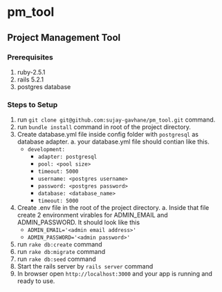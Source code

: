 # pm_tool
## Project Management Tool

### Prerequisites
1. ruby-2.5.1
2. rails 5.2.1
3. postgres database

### Steps to Setup
1. run `git clone git@github.com:sujay-gavhane/pm_tool.git` command.
2. run `bundle install` command in root of the project directory.
3. Create database.yml file inside config folder with `postgresql` as database adapter.
    a. your database.yml file should contian like this.
      - `development:`
         - `adapter: postgresql`
         - `pool: <pool size>`
         - `timeout: 5000`
         - `username: <postgres username>`
         - `password: <postgres password>`
         - `database: <database_name>`
         - `timeout: 5000`
4. Create .env file in the root of the project directory.
  a. Inside that file create 2 environment virables for ADMIN_EMAIL and ADMIN_PASSWORD. It should look like this
    - `ADMIN_EMAIL='<admin email address>'`
    - `ADMIN_PASSWORD='<admin password>'`
5. run `rake db:create` command
6. run `rake db:migrate` command
7. run `rake db:seed` command
8. Start the rails server by `rails server` command
9. In browser open `http://localhost:3000` and your app is running and ready to use.
